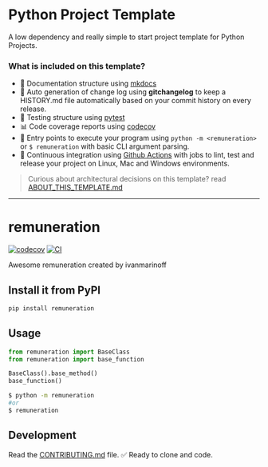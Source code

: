 
# Python Project Template

A low dependency and really simple to start project template for Python Projects.

### What is included on this template?

- 📃 Documentation structure using [mkdocs](http://www.mkdocs.org)
- 💬 Auto generation of change log using **gitchangelog** to keep a HISTORY.md file automatically based on your commit history on every release.
- 🧪 Testing structure using [pytest](https://docs.pytest.org/en/latest/)
- 📊 Code coverage reports using [codecov](https://about.codecov.io/sign-up/)
- 🎯 Entry points to execute your program using `python -m <remuneration>` or `$ remuneration` with basic CLI argument parsing.
- 🔄 Continuous integration using [Github Actions](.github/workflows/) with jobs to lint, test and release your project on Linux, Mac and Windows environments.

> Curious about architectural decisions on this template? read [ABOUT_THIS_TEMPLATE.md](ABOUT_THIS_TEMPLATE.md)  

---
# remuneration

[![codecov](https://codecov.io/gh/ivanmarinoff/remuneration/branch/main/graph/badge.svg?token=remuneration_token_here)](https://codecov.io/gh/ivanmarinoff/remuneration)
[![CI](https://github.com/ivanmarinoff/remuneration/actions/workflows/main.yml/badge.svg)](https://github.com/ivanmarinoff/remuneration/actions/workflows/main.yml)

Awesome remuneration created by ivanmarinoff

## Install it from PyPI

```bash
pip install remuneration
```

## Usage

```py
from remuneration import BaseClass
from remuneration import base_function

BaseClass().base_method()
base_function()
```

```bash
$ python -m remuneration
#or
$ remuneration
```

## Development

Read the [CONTRIBUTING.md](CONTRIBUTING.md) file.
✅ Ready to clone and code.
